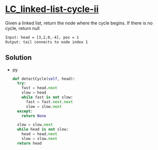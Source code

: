 # [LC_linked-list-cycle-ii](https://leetcode.com/problems/linked-list-cycle-ii)

Given a linked list, return the node where the cycle begins. If there is no cycle, return null

```txt
Input: head = [3,2,0,-4], pos = 1
Output: tail connects to node index 1
```

## Solution

* py

  ```py
  def detectCycle(self, head):
    try:
      fast = head.next
      slow = head
      while fast is not slow:
        fast = fast.next.next
        slow = slow.next
    except:
      return None

    slow = slow.next
    while head is not slow:
      head = head.next
      slow = slow.next
    return head
  ```
